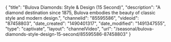 {
    "title": "Bulova Diamonds: Style & Design (15 Second)",
    "description": "A diamond destination since 1875, Bulova embodies the beauty of classic style and modern design.",
    "channelid": "85595586",
    "videoid": "87458803",
    "date_created": "1490401317",
    "date_modified": "1491347555",
    "type": "captivate",
    "layout": "channelVideo",
    "url": "\/seasonal\/bulova-diamonds-style-design-15-second\/85595586-87458803"
}